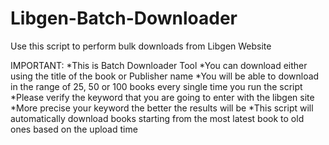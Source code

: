 # Libgen-Batch-Downloader
Use this script to perform bulk downloads from Libgen Website

IMPORTANT:
    *This is Batch Downloader Tool
    *You can download either using the title of the book or Publisher name
    *You will be able to download in the range of 25, 50 or 100 books every single time you run the script
    *Please verify the keyword that you are going to enter with the libgen site
    *More precise your keyword the better the results will be
    *This script will automatically download books starting from the most latest book to old ones based on the upload time
    

